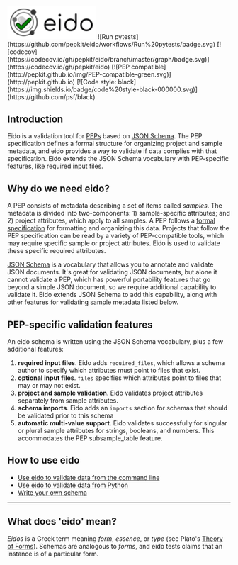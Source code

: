 <img src="img/eido.svg" alt="eido" width="200"/>
![Run pytests](https://github.com/pepkit/eido/workflows/Run%20pytests/badge.svg)
[![codecov](https://codecov.io/gh/pepkit/eido/branch/master/graph/badge.svg)](https://codecov.io/gh/pepkit/eido)
[![PEP compatible](http://pepkit.github.io/img/PEP-compatible-green.svg)](http://pepkit.github.io)
[![Code style: black](https://img.shields.io/badge/code%20style-black-000000.svg)](https://github.com/psf/black)

## Introduction

Eido is a validation tool for [PEPs](http://pepkit.github.io) based on [JSON Schema](https://github.com/Julian/jsonschema). The PEP specification defines a formal structure for organizing project and sample metadata, and eido provides a way to validate if data complies with that specification. Eido extends the JSON Schema vocabulary with PEP-specific features, like required input files.

## Why do we need eido?

A PEP consists of metadata describing a set of items called *samples*. The metadata is divided into two-components: 1) sample-specific attributes; and 2) project attributes, which apply to all samples. A PEP follows a [formal specification](http://pep.databio.org) for formatting and organizing this data. Projects that follow the PEP specification can be read by a variety of PEP-compatible tools, which may require specific sample or project attributes. Eido is used to validate these specific required attributes.

[JSON Schema](https://json-schema.org/) is a vocabulary that allows you to annotate and validate JSON documents. It's great for validating JSON documents, but alone it cannot validate a PEP, which has powerful portability features that go beyond a simple JSON document, so we require additional capability to validate it. Eido extends JSON Schema to add this capability, along with other features for validating sample metadata listed below.

## PEP-specific validation features

An eido schema is written using the JSON Schema vocabulary, plus a few additional features:

1. **required input files**. Eido adds `required_files`, which allows a schema author to specify which attributes must point to files that exist.
2. **optional input files**. `files` specifies which attributes point to files that may or may not exist.
3. **project and sample validation**. Eido validates project attributes separately from sample attributes.
4. **schema imports**. Eido adds an `imports` section for schemas that should be validated prior to this schema
5. **automatic multi-value support**. Eido validates successfully for singular or plural sample attributes for strings, booleans, and numbers. This accommodates the PEP subsample_table feature.

## How to use eido

- [Use eido to validate data from the command line](cli.md)
- [Use eido to validate data from Python](demo.md)
- [Write your own schema](writing-a-schema.md)

---

## What does 'eido' mean?

*Eidos* is a Greek term meaning *form*, *essence*, or *type* (see Plato's [Theory of Forms](https://en.wikipedia.org/wiki/Theory_of_forms)). Schemas are analogous to *forms*, and eido tests claims that an instance is of a particular form.


